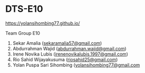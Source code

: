 # DTS-E10

https://yolansihombing77.github.io/

Team Group E10
1. Sekar Amalia (sekaramalia57@gmail.com)
2. Abdurrahman Wajid (abdurrahman.wajid@gmail.com)
3. Irene Novika Lubis (irenenovikalubis.1997@gmail.com)
4. Rio Sahid Wijayakusuma (riosahid25@gmail.com)
5. Yolan Puspa Sari Sihombing (yolansihombing77@gmail.com

